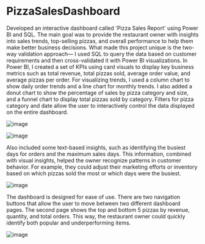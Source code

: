 # PizzaSalesDashboard
Developed an interactive dashboard called 'Pizza Sales Report' using Power BI and SQL. The main goal was to provide the restaurant owner with insights into sales trends, top-selling pizzas, and overall performance to help them make better business decisions. What made this project unique is the two-way validation approach—
I used SQL to query the data based on customer requirements and then cross-validated it with Power BI visualizations.
In Power BI, I created a set of KPIs using card visuals to display key business metrics such as total revenue, total pizzas sold, average order value, and average pizzas per order. For visualizing trends, I used a column chart to show daily order trends and a line chart for monthly trends. I also added a donut chart to show the percentage of sales by pizza category and size, and a funnel chart to display total pizzas sold by category. Filters for pizza category and date allow the user to interactively control the data displayed on the entire dashboard.

![image](https://github.com/user-attachments/assets/6668bfaa-c15e-443d-a3e0-22d999540467)

![image](https://github.com/user-attachments/assets/c82a4207-04b9-4268-823f-41e9b27437db)


Also included some text-based insights, such as identifying the busiest days for orders and the maximum sales days. This information, combined with visual insights, helped the owner recognize patterns in customer behavior. For example, they could adjust their marketing efforts or inventory based on which pizzas sold the most or which days were the busiest.

![image](https://github.com/user-attachments/assets/3b8a9aee-15d7-40a6-8b8f-c5a3e447d15b)

The dashboard is designed for ease of use. There are two navigation buttons that allow the user to move between two different dashboard pages. The second page shows the top and bottom 5 pizzas by revenue, quantity, and total orders. This way, the restaurant owner could quickly identify both popular and underperforming items.

![image](https://github.com/user-attachments/assets/94200f67-7bc8-4aa2-aa63-88410f03de73)


